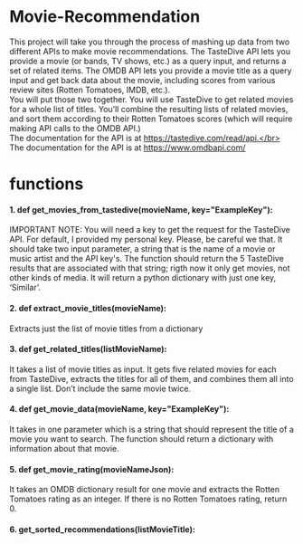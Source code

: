# Movie-Recommendation
This project will take you through the process of mashing up data from two different APIs to make movie recommendations. The TasteDive API lets you provide a movie (or bands, TV shows, etc.) as a query input, and returns a set of related items. The OMDB API lets you provide a movie title as a query input and get back data about the movie, including scores from various review sites (Rotten Tomatoes, IMDB, etc.).</br>
You will put those two together. You will use TasteDive to get related movies for a whole list of titles. You’ll combine the resulting lists of related movies, and sort them according to their Rotten Tomatoes scores (which will require making API calls to the OMDB API.)</br>
The documentation for the API is at https://tastedive.com/read/api.</br>
The documentation for the API is at https://www.omdbapi.com/</br>


# functions
#### 1. def get_movies_from_tastedive(movieName, key="ExampleKey"):
IMPORTANT NOTE: You will need a key to get the request for the TasteDive API. For default, I provided my personal key. Please, be careful we that.
It should take two input parameter, a string that is the name of a movie or music artist and the API key's. The function should return the 5 TasteDive results that are associated with that string; rigth now it only get movies, not other kinds of media. It will return a python dictionary with just one key, ‘Similar’.</br>

#### 2. def extract_movie_titles(movieName):
Extracts just the list of movie titles from a dictionary</br>

#### 3. def get_related_titles(listMovieName):
It takes a list of movie titles as input. It gets five related movies for each from TasteDive, extracts the titles for all of them, and combines them all into a single list. Don’t include the same movie twice.

#### 4. def get_movie_data(movieName, key="ExampleKey"):
It takes in one parameter which is a string that should represent the title of a movie you want to search. The function should return a dictionary with information about that movie.

#### 5. def get_movie_rating(movieNameJson):
It takes an OMDB dictionary result for one movie and extracts the Rotten Tomatoes rating as an integer. If there is no Rotten Tomatoes rating, return 0.

#### 6. get_sorted_recommendations(listMovieTitle):
